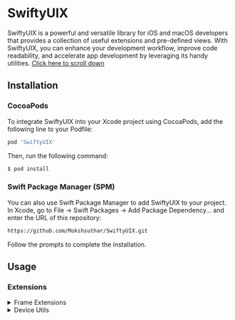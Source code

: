# SwiftyUIX

SwiftyUIX is a powerful and versatile library for iOS and macOS developers that provides a collection of useful extensions and pre-defined views. With SwiftyUIX, you can enhance your development workflow, improve code readability, and accelerate app development by leveraging its handy utilities.
[Click here to scroll down](#frame)
## Installation
### CocoaPods
To integrate SwiftyUIX into your Xcode project using CocoaPods, add the following line to your Podfile:
```sh
pod 'SwiftyUIX'
```
Then, run the following command:

```sh
$ pod install
```
### Swift Package Manager (SPM)
You can also use Swift Package Manager to add SwiftyUIX to your project. In Xcode, go to File -> Swift Packages -> Add Package Dependency... and enter the URL of this repository:
```sh
https://github.com/Mokshsuthar/SwiftyUIX.git
```
Follow the prompts to complete the installation.

## Usage
### Extensions
<details>
      
<summary>Frame Extensions</summary>
      
##### 1. full frame (.fullframe())

`fullframe()` is a concise SwiftUI extension that enables seamless full-frame viewing with customizable alignment options. Enjoy immersive content without distractions.
```sh
Text("Hello World")
      .fullframe()
```
or
```sh
ZStack{
    Text("Hello")
}.fullframe(alignment : .leading)
```
##### 2. full width (.fullwidth())
The `fullWidth()` function is a concise SwiftUI extension that allows for full-width viewing with optional height and customizable alignment.

If no height is provided, the function sets the width to fill the entire screen width without any constraints on the height, resulting in a full-width view with dynamic height based on its content.

With "fullWidth()", you can easily achieve immersive, distraction-free full-width layouts in SwiftUI.
```sh
Text("Hello World")
      .fullWidth()
// or
Text("Hello World")
      .fullWidth(alignment : .leading)
// or
Text("Hello World")
      .fullWidth(height : 50,alignment : .leading)
```
##### 3. full hight (.fullHeight())
The `fullHeight()` function is a concise SwiftUI extension designed to effortlessly achieve full-height views with customizable alignment options. You can easily set a specific width, and the view will adjust accordingly, maintaining a fixed width. Alternatively, when no width is specified, the view will expand to fill the entire available width while occupying the entire screen height. This simplifies the process of creating immersive, distraction-free layouts in SwiftUI.

```sh
Text("Hello World")
      .fullHight()
// or
Text("Hello World")
      .fullHight(alignment : .leading)
// or
Text("Hello World")
      .fullHight(width : 150,alignment : .leading)
```
##### 4. Square Frame (.squareFrame(size : CGFloat))
`squareFrame(size : CGFloat)` is a SwiftUI extension that instantly creates perfect square frames for views. Customize the size and alignment effortlessly. Simplify your SwiftUI development with this convenient function.

```sh
Text("Hello World")
      squareFrame(size : 100)
// or
Text("Hello World")
       squareFrame(size : 100, alignment : .leading)
```
</details>


</details>

<details>
<summary>Device Utils</summary>
      
##### 1. Get Screen Height and Width 
Easily retrieve the height and width of the device screen.
`self.screenWidth` - screen width in CGFloat
`self.screenHeight` - screen Height in CGFloat
```sh
  Text("Hello, World!")
        .frame(width : self.screenWidth, height : screenHeight)
```
##### 2. Top and Bottom Safe Area Height
Access the height of the device's top safe area (notch, if applicable) and the bottom safe area of device
`self.topSafeAreaHeight` -top safe area (notch, if applicable)
`self.bottomSafeAreaHeight` - bottom safe area
```sh
  VStack{
    Spacer()
        .frame(height : self.topSafeAreaHeight)
         
    Rectangle()
        .fill(.red)
         
    Spacer()
         .frame(height : self.bottomSafeAreaHeight)
  }
```
Or you can use it is directly as frame 
```sh
  VStack{
    Spacer()
        .topSafeArea()
         
    Rectangle()
        .fill(.red)
         
    Spacer()
        .bottomSafeArea()
  }
```
##### 3. Screen Corner Radius
The `screenCornerRadius()` function calculates and returns the corner radius of the device's display. It takes an optional minimum value to cap the result if needed. The corner radius is obtained from the main screen, allowing for consistent UI rendering across different devices.
```swift
VStack{
    Spacer()
    
    RoundedRectangle(cornerRadius: self.screenCornerRadius(minimum: 10))
                .fullWidth(height: 300)
}
```


</details>





